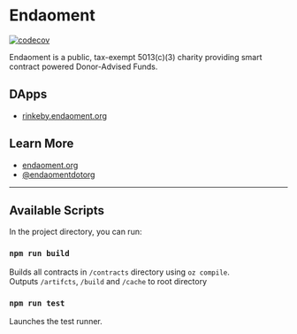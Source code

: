 # Endaoment 

[![codecov](https://codecov.io/gh/Synthetixio/synthetix/branch/develop/graph/badge.svg)](https://codecov.io/gh/Synthetixio/synthetix)

Endaoment is a public, tax-exempt 5013(c)(3) charity providing smart contract powered Donor-Advised Funds. 


## DApps

- [rinkeby.endaoment.org](https://rinkeby.endaoment.org)

## Learn More

- [endaoment.org](https://endaoment.org)
- [@endaomentdotorg](twitter.com/endaomentdotorg)

---

## Available Scripts

In the project directory, you can run:

### `npm run build`

Builds all contracts in `/contracts` directory using `oz compile`.<br/>
Outputs `/artifcts`, `/build` and `/cache` to root directory

### `npm run test`

Launches the test runner.<br />



